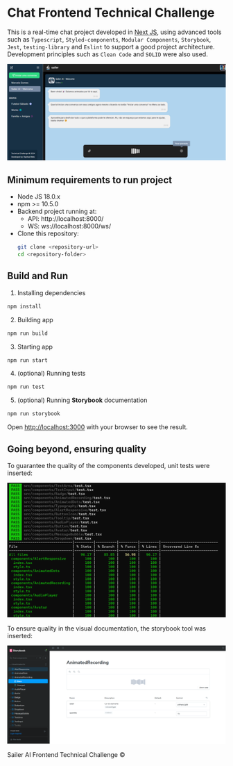 # Chat Frontend Technical Challenge

This is a real-time chat project developed in [Next JS](https://nextjs.org/docs/13/getting-started), using advanced tools such as `Typescript`, `Styled-components`, `Modular Components`, `Storybook`, `Jest`, `testing-library` and `Eslint` to support a good project architecture. Development principles such as `Clean Code` and `SOLID` were also used.

![Logo](https://raw.githubusercontent.com/raphaeldcout/sailerai-frontend-technical-challenge/master/public/frontend-chat.png)

## Minimum requirements to run project

- Node JS 18.0.x
- npm >= 10.5.0
- Backend project running at:
    - API: http://localhost:8000/
    - WS: ws://localhost:8000/ws/
- Clone this repository:
    ```bash
    git clone <repository-url>
    cd <repository-folder>
    ```

## Build and Run
1. Installing dependencies
```bash
npm install
```

2. Building app
```bash
npm run build
```

3. Starting app
```bash
npm run start
```

4. (optional) Running tests
```bash
npm run test
```

5. (optional) Running **Storybook** documentation
```bash
npm run storybook
```

Open [http://localhost:3000](http://localhost:3000) with your browser to see the result.

## Going beyond, ensuring quality

To guarantee the quality of the components developed, unit tests were inserted:

![frontend-chat-coverage](https://raw.githubusercontent.com/raphaeldcout/sailerai-frontend-technical-challenge/master/public/frontend-chat-coverage.png)

To ensure quality in the visual documentation, the storybook tool was inserted:

![frontend-chat-storybook.png](https://raw.githubusercontent.com/raphaeldcout/sailerai-frontend-technical-challenge/master/public/frontend-chat-storybook.png)

Sailer AI Frontend Technical Challenge ©
